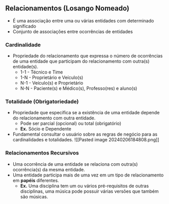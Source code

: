 ## Relacionamentos (Losango Nomeado)
- É uma associação entre uma ou várias entidades com determinado significado 
- Conjunto de associações entre ocorrências de entidades 
### Cardinalidade 
- Propriedade do relacionamento que expressa o número de ocorrências de uma entidade que participam do relacionamento com outra(s) entidade(s).
	- 1-1 - Técnico e Time
	- 1-N - Proprietário e Veículo(s)
	- N-1  - Veículo(s) e Proprietário
	- N-N  - Paciente(s) e Médico(s), Professo(res) e aluno(s)
### Totalidade (Obrigatoriedade)
- Propriedade que especifica se a existência de uma entidade depende do relacionamento com outra entidade.
	- Pode ser parcial (opcional) ou total (obrigatório)
	- **Ex.** Sócio e Dependente
- Fundamental consultar o usuário sobre as regras de negócio para as cardinalidades e totalidades.
![[Pasted image 20240206184808.png]]
### Relacionamentos Recursivos
- Uma ocorrência de uma entidade se relaciona com outra(s) ocorrência(s) da mesma entidade.
- Uma entidade participa mais de uma vez  em um tipo de relacionamento em **papéis** diferentes.
	- **Ex.** Uma disciplina tem um ou vários pré-requisitos de outras disciplinas, uma música pode possuir várias versões que também são músicas.